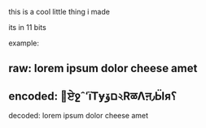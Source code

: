 this is a cool little thing i made

its in 11 bits

example:

raw: lorem ipsum dolor cheese amet
---
encoded: ࡴਏջˆʻїΤɏםۆ২RळΛऩ٫Ӹя؟
---
decoded: lorem ipsum dolor cheese amet